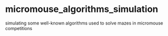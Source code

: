 # micromouse_algorithms_simulation
simulating some well-known algorithms used to solve mazes in micromouse competitions 
